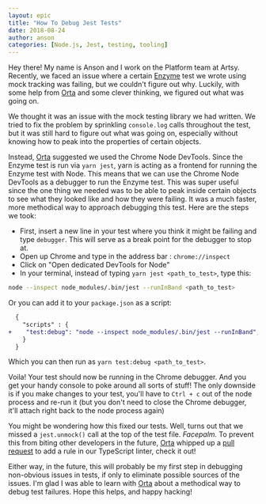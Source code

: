 ```yaml
---
layout: epic
title: "How To Debug Jest Tests"
date: 2018-08-24
author: anson
categories: [Node.js, Jest, testing, tooling]
---
```


Hey there! My name is Anson and I work on the Platform team at Artsy. Recently, we faced an issue where a certain [Enzyme](https://github.com/airbnb/enzyme) test we wrote using mock tracking was failing, but we couldn't figure out why. Luckily, with some help from [Orta](/author/orta) and some clever thinking, we figured out what was going on.

<!-- more -->

We thought it was an issue with the mock testing library we had written. We tried to fix the problem by sprinkling `console.log` calls throughout the test, but it was still hard to figure out what was going on, especially without knowing how to peak into the properties of certain objects.

Instead, [Orta](/author/orta) suggested we used the Chrome Node DevTools. Since the Enzyme test is run via `yarn jest`, yarn is acting as a frontend for running the Enzyme test with Node. This means that we can use the Chrome Node DevTools as a debugger to run the Enzyme test. This was super useful since the one thing we needed was to be able to peak inside certain objects to see what they looked like and how they were failing. It was a much faster, more methodical way to approach debugging this test. Here are the steps we took:

- First, insert a new line in your test where you think it might be failing and type `debugger`. This will serve as a break point for the debugger to stop at.
- Open up Chrome and type in the address bar : `chrome://inspect`
- Click on "Open dedicated DevTools for Node"
- In your terminal, instead of typing `yarn jest <path_to_test>`, type this:

```bash
node --inspect node_modules/.bin/jest --runInBand <path_to_test>
```

Or you can add it to your `package.json` as a script:

```diff
  {
    "scripts" : {
+    "test:debug": "node --inspect node_modules/.bin/jest --runInBand",
    }
  }
```

Which you can then run as `yarn test:debug <path_to_test>`.

Voila! Your test should now be running in the Chrome debugger. And you get your handy console to poke around all sorts of stuff! The only downside is if you make changes to your test, you'll have to `Ctrl + c` out of the node process and re-run it (but you don't need to close the Chrome debugger, it'll attach right back to the node process again)

You might be wondering how this fixed our tests. Well, turns out that we missed a `jest.unmock()` call at the top of the test file. _Facepalm._ To prevent this from biting other developers in the future, [Orta](/author/orta) whipped up a [pull request](https://github.com/artsy/reaction/pull/1174) to add a rule in our TypeScript linter, check it out!

Either way, in the future, this will probably be my first step in debugging non-obvious issues in tests, if only to eliminate possible sources of the issues. I'm glad I was able to learn with [Orta](/author/orta) about a methodical way to debug test failures. Hope this helps, and happy hacking!
